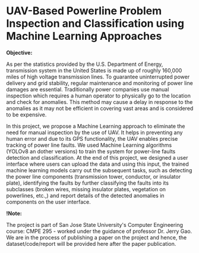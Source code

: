 # UAV-Based Powerline Problem Inspection and Classification using Machine Learning Approaches


**Objective:**

As per the statistics provided by the U.S. Department of Energy, transmission system in the United States is made up of roughly 160,000 miles of high voltage transmission lines. To guarantee uninterrupted power delivery and grid stability, regular maintenance and monitoring of power line damages are essential. Traditionally power companies use manual inspection which requires a human operator to physically go to the location and check for anomalies. This method may cause a delay in response to the anomalies as it may not be efficient in covering vast areas and is considered to be expensive. 

In this project, we propose a Machine Learning approach to eliminate the need for manual inspection by the use of UAV. It helps in preventing any human error and due to its GPS functionality, the UAV enables precise tracking of power line faults. We used Machine Learning algorithms (YOLOv8 an dother versions) to train the system for power-line faults detection and classification. At the end of this project, we designed a user interface where users can upload the data and using this input, the trained machine learning models carry out the subsequent tasks, such as detecting the power line components (transmission tower, conductor, or insulator plate), identifying the faults by further classifying the faults into its subclasses (broken wires, missing insulator plates, vegetation on powerlines, etc.,) and report details of the detected anomalies in components on the user interface. 


**!Note:** 

The project is part of San Jose State University's Computer Engineering course: CMPE 295 - worked under the guidance of professor Dr. Jerry Gao. We are in the process of publishing a paper on the project and hence, the dataset/code/report will be provided here after the paper publication.
